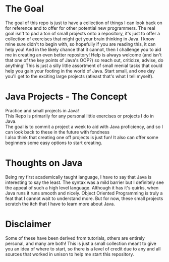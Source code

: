 # The Goal
The goal of this repo is just to have a collection of things I can look back on for reference and to offer for other potential new programmers.
The real goal isn't to pad a ton of small projects onto a repository, it's just to offer a collection of exercises that might get your brain thinking in Java.
I know mine sure didn't to begin with, so hopefully if you are reading this, it can help you! And in the likely chance that it cannot, then I challenge you to aid me in creating
an even better repository! Help is always welcome (and isn't that one of the key points of Java's OOP?) so reach out, criticize, advise, do anything! This is just a silly little assortment
of small menial tasks that could help you gain your footing in the world of Java. Start small, and one day you'll get to the exciting large projects (atleast that's what I tell myself).

# Java Projects - The Concept
Practice and small projects in Java! <br />
This Repo is primarily for any personal little exercises or projects I do in Java. <br />
The goal is to commit a project a week to aid with Java proficiency, and so I can look back to these in the future with fondness <br />
I also think that creating one off projects is just fun! It also can offer some beginners some easy options to start creating. <br />

# Thoughts on Java 
Being my first academically taught language, I have to say that Java is interesting to say the least.
The syntax was a mild barrier but I definitely see the appeal of such a high level language.
Although it has it's quirks, when Java runs it runs smooth and nicely. Object Oriented Programming is truly a feat
that I cannot wait to understand more. But for now, these small projects scratch the itch that I have to learn more about
Java. 

# Disclaimer
Some of these have been derived from tutorials, others are entirely personal, and many are both! This is just a small
collection meant to give you an idea of where to start, so there is a level of credit due to any and all sources that worked in unison to help
me start this repository.
